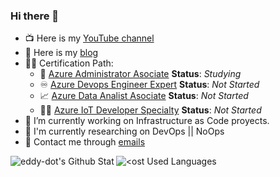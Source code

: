 ### Hi there 👋

- 📺 Here is my [YouTube channel](https://youtube.com/channel/UC_HB3F-Xjwlc_lrzLVAalyg)
- :book: Here is my [blog](https://eddy-dot.github.io)
-	:man_student: Certification Path:
	-	:bearded_person: [Azure Administrator Asociate](https://docs.microsoft.com/en-us/learn/certifications/azure-administrator) **Status**: *Studying*
	-	:infinity: [Azure Devops Engineer Expert](https://docs.microsoft.com/en-us/learn/certifications/devops-engineer) **Status**: *Not Started*
	-	:chart_with_upwards_trend: [Azure Data Analist Asociate](https://docs.microsoft.com/en-us/learn/certifications/data-analyst-associate) **Status**: *Not Started*
	-	:man_technologist: [Azure IoT Developer Specialty](https://docs.microsoft.com/en-us/learn/certifications/azure-iot-developer-specialty) **Status**: *Not Started*
- 🔭 I’m currently working on Infrastructure as Code proyects.
- :pushpin: I'm currently researching on DevOps || NoOps
- :email: Contact me through [emails](mailto:3ddyv4lverde@gmail.com)

<!--
**BobAnkh/BobAnkh** is a ✨ _special_ ✨ repository because its `README.md` (this file) appears on your GitHub profile.

Here are some ideas to get you started:

- 🔭 I’m currently working on ...
- 🌱 I’m currently learning ...
- 👯 I’m looking to collaborate on ...
- 🤔 I’m looking for help with ...
- 💬 Ask me about ...
- 📫 How to reach me: ...
- 😄 Pronouns: ...
- ⚡ Fun fact: ...
-->

<a href="https://github.com/anuraghazra/github-readme-stats">
  <img align="left" src="https://github-readme-stats.vercel.app/api?username=eddy-dot&show_icons=true" alt="eddy-dot's Github Stat" />
</a>
<a href="https://github.com/anuraghazra/convoychat">
  <img align="left" src="https://github-readme-stats.vercel.app/api/top-langs/?username=eddy-dot" alt="<ost Used Languages" />
</a>
